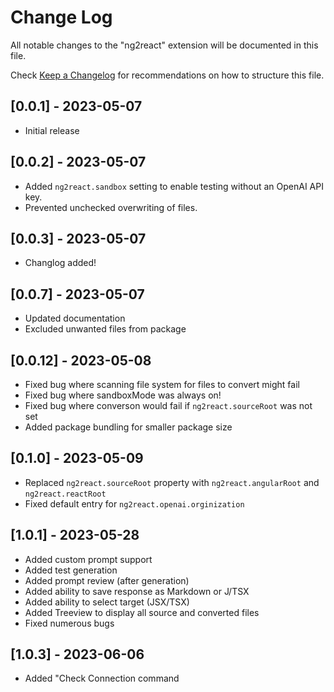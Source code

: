 # Change Log

All notable changes to the "ng2react" extension will be documented in this file.

Check [Keep a Changelog](http://keepachangelog.com/) for recommendations on how to structure this file.

## [0.0.1] - 2023-05-07

- Initial release

## [0.0.2] - 2023-05-07

- Added `ng2react.sandbox` setting to enable testing without an OpenAI API key.
- Prevented unchecked overwriting of files.

## [0.0.3] - 2023-05-07

- Changlog added!

## [0.0.7] - 2023-05-07

- Updated documentation
- Excluded unwanted files from package

## [0.0.12] - 2023-05-08

- Fixed bug where scanning file system for files to convert might fail
- Fixed bug where sandboxMode was always on!
- Fixed bug where converson would fail if `ng2react.sourceRoot` was not set
- Added package bundling for smaller package size

## [0.1.0] - 2023-05-09

- Replaced `ng2react.sourceRoot` property with `ng2react.angularRoot` and `ng2react.reactRoot`
- Fixed default entry for `ng2react.openai.orginization`

## [1.0.1] - 2023-05-28

- Added custom prompt support
- Added test generation
- Added prompt review (after generation)
- Added ability to save response as Markdown or J/TSX
- Added ability to select target (JSX/TSX)
- Added Treeview to display all source and converted files
- Fixed numerous bugs

## [1.0.3] - 2023-06-06

- Added "Check Connection command
